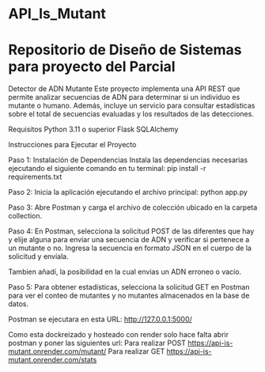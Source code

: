 # API_Is_Mutant

# Repositorio de Diseño de Sistemas para proyecto del Parcial

Detector de ADN Mutante
Este proyecto implementa una API REST que permite analizar secuencias de ADN para determinar si un individuo es mutante o humano. Además, incluye un servicio para consultar estadísticas sobre el total de secuencias evaluadas y los resultados de las detecciones.

Requisitos
Python 3.11 o superior
Flask
SQLAlchemy


Instrucciones para Ejecutar el Proyecto

Paso 1: Instalación de Dependencias
Instala las dependencias necesarias ejecutando el siguiente comando en tu terminal:
    pip install -r requirements.txt

Paso 2:
Inicia la aplicación ejecutando el archivo principal:
    python app.py

Paso 3:
Abre Postman y carga el archivo de colección ubicado en la carpeta collection.

Paso 4:
En Postman, selecciona la solicitud POST de las diferentes que hay y elije alguna para enviar una secuencia de ADN y verificar si pertenece a un mutante o no. Ingresa la secuencia en formato JSON en el cuerpo de la solicitud y envíala.

Tambien añadí, la posibilidad en la cual envias un ADN erroneo o vacío.

Paso 5:
Para obtener estadísticas, selecciona la solicitud GET en Postman para ver el conteo de mutantes y no mutantes almacenados en la base de datos.


Postman se ejecutara en esta URL: http://127.0.0.1:5000/

Como esta dockreizado y hosteado con render solo hace falta abrir postman y poner las siguientes url:
Para realizar POST
https://api-is-mutant.onrender.com/mutant/
Para realizar GET
https://api-is-mutant.onrender.com/stats
